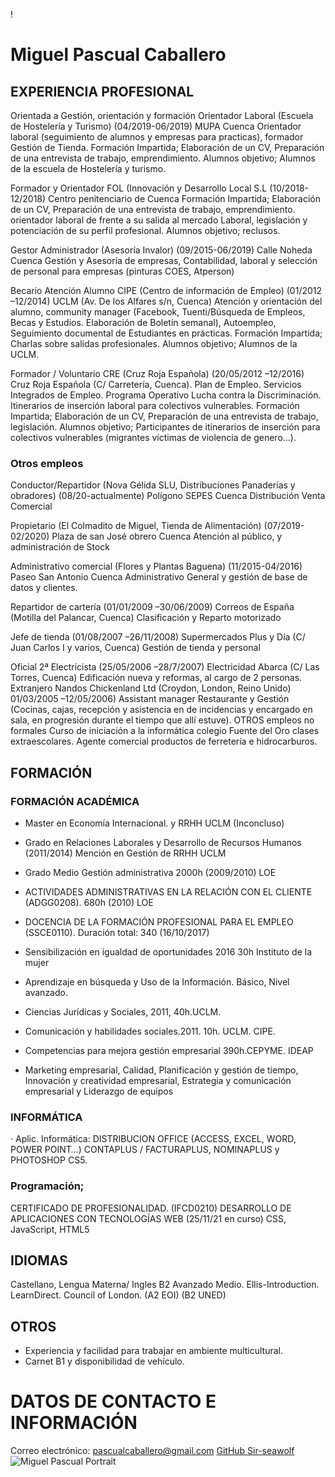 !
# Miguel Pascual Caballero

## EXPERIENCIA PROFESIONAL
Orientada a Gestión, orientación y formación
Orientador Laboral (Escuela de Hostelería y Turismo) (04/2019-06/2019)
MUPA Cuenca
Orientador laboral (seguimiento de alumnos y empresas para practicas), formador Gestión de Tienda.
	Formación Impartida; Elaboración de un CV, Preparación de una entrevista de trabajo, emprendimiento.
	Alumnos objetivo; Alumnos de la escuela de Hostelería y turismo. 

Formador y Orientador FOL (Innovación y Desarrollo Local S.L (10/2018-12/2018)
Centro penitenciario de Cuenca
	Formación Impartida; Elaboración de un CV, Preparación de una entrevista de trabajo, emprendimiento. orientador laboral de frente a su salida al mercado Laboral, legislación y potenciación de su perfil profesional.
	Alumnos objetivo; reclusos. 

Gestor Administrador (Asesoría Invalor) (09/2015-06/2019)
Calle Noheda Cuenca
Gestión y Asesoría de empresas, Contabilidad, laboral y selección de personal para empresas (pinturas COES, Atperson)

Becario Atención Alumno CIPE (Centro de información de Empleo) (01/2012 –12/2014)
UCLM (Av. De los Alfares s/n, Cuenca)
Atención y orientación del alumno, community manager (Facebook, Tuenti/Búsqueda de Empleos, Becas y Estudios. Elaboración de Boletín semanal), Autoempleo, Seguimiento documental de Estudiantes en prácticas.
	Formación Impartida; Charlas sobre salidas profesionales.
	Alumnos objetivo; Alumnos de la UCLM. 

Formador / Voluntario CRE (Cruz Roja Española) (20/05/2012 –12/2016)
Cruz Roja Española (C/ Carretería, Cuenca).
Plan de Empleo. Servicios Integrados de Empleo. Programa Operativo Lucha contra la Discriminación. Itinerarios de inserción laboral para colectivos vulnerables.
	Formación Impartida; Elaboración de un CV, Preparación de una entrevista de trabajo, legislación.
	Alumnos objetivo; Participantes de itinerarios de inserción para colectivos vulnerables (migrantes víctimas de violencia de genero…). 



### Otros empleos
Conductor/Repartidor (Nova Gélida SLU, Distribuciones Panaderías y obradores) (08/20-actualmente)
 Polígono SEPES Cuenca
 Distribución Venta Comercial

Propietario (El Colmadito de Miguel, Tienda de Alimentación) (07/2019-02/2020)
 Plaza de san José obrero Cuenca
 Atención al público, y administración de Stock

Administrativo comercial (Flores y Plantas Baguena) (11/2015-04/2016)
Paseo San Antonio Cuenca
Administrativo General y gestión de base de datos y clientes.

Repartidor de cartería (01/01/2009 –30/06/2009)
Correos de España (Motilla del Palancar, Cuenca)
Clasificación y Reparto motorizado

Jefe de tienda (01/08/2007 –26/11/2008)
Supermercados Plus y Día (C/ Juan Carlos I y varios, Cuenca)
Gestión de tienda y personal

Oficial 2ª Electricista (25/05/2006 –28/7/2007)
Electricidad Abarca (C/ Las Torres, Cuenca)
Edificación nueva y reformas, al cargo de 2 personas.
Extranjero 
Nandos Chickenland Ltd (Croydon, London, Reino Unido) 01/03/2005 –12/05/2006)
Assistant manager Restaurante y Gestión (Cocinas, cajas, recepción y asistencia en de incidencias y encargado en sala, en progresión durante el tiempo que allí estuve).
OTROS empleos no formales
Curso de iniciación a la informática colegio Fuente del Oro clases extraescolares.
Agente comercial productos de ferretería e hidrocarburos.
## FORMACIÓN
### FORMACIÓN ACADÉMICA
- 	Master en Economía Internacional. y RRHH UCLM (Inconcluso)
- 	Grado en Relaciones Laborales y Desarrollo de Recursos Humanos (2011/2014) Mención en Gestión de RRHH UCLM
- 	Grado Medio Gestión administrativa 2000h (2009/2010) LOE
- 	ACTIVIDADES ADMINISTRATIVAS EN LA RELACIÓN CON EL CLIENTE (ADGG0208). 680h (2010) LOE
- 	DOCENCIA DE LA FORMACIÓN PROFESIONAL PARA EL EMPLEO (SSCE0110). Duración total: 340 (16/10/2017)

- 	Sensibilización en igualdad de oportunidades 2016 30h Instituto de la mujer
- 	Aprendizaje en búsqueda y Uso de la Información. Básico, Nivel avanzado.
- 	Ciencias Jurídicas y Sociales, 2011, 40h.UCLM.
- 	Comunicación y habilidades sociales.2011. 10h. UCLM. CIPE.

- 	Competencias para mejora gestión empresarial 390h.CEPYME. IDEAP
- 	Marketing empresarial, Calidad, Planificación y gestión de tiempo, Innovación y creatividad empresarial, Estrategia y comunicación empresarial y Liderazgo de equipos
### INFORMÁTICA 
· Aplic. Informática:  DISTRIBUCION OFFICE (ACCESS, EXCEL, WORD, POWER POINT…) CONTAPLUS / FACTURAPLUS, NOMINAPLUS y PHOTOSHOP CS5.
### Programación; 
CERTIFICADO DE PROFESIONALIDAD. (IFCD0210) DESARROLLO DE APLICACIONES CON TECNOLOGÍAS WEB (25/11/21 en curso) CSS, JavaScript, HTML5
## IDIOMAS
Castellano, Lengua Materna/
Ingles B2 Avanzado Medio. Ellis-Introduction. LearnDirect. Council of London. (A2 EOI) (B2 UNED)
## OTROS
- 	Experiencia y facilidad para trabajar en ambiente multicultural.
- 	Carnet B1 y disponibilidad de vehículo.

# DATOS DE CONTACTO E INFORMACIÓN
Correo electrónico: pascualcaballero@gmail.com
 [GitHub Sir-seawolf](https://github.com/sir-seawolf)
 ![Miguel Pascual Portrait]("MiguelPascual-Portrait.jpg")
